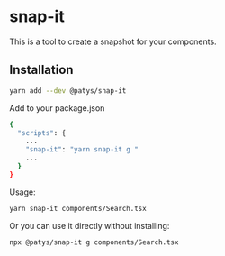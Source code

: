 # snap-it

This is a tool to create a snapshot for your components.

## Installation

```bash
yarn add --dev @patys/snap-it
```

Add to your package.json

```bash
{
  "scripts": {
    ...
    "snap-it": "yarn snap-it g "
    ...
  }
}
```

Usage:

```bash
yarn snap-it components/Search.tsx
```

Or you can use it directly without installing:
```bash
npx @patys/snap-it g components/Search.tsx
```
